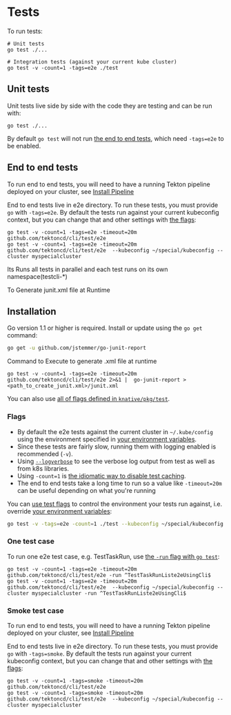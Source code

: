 # Tests

To run tests:

```shell
# Unit tests
go test ./...

# Integration tests (against your current kube cluster)
go test -v -count=1 -tags=e2e ./test
```

## Unit tests

Unit tests live side by side with the code they are testing and can be run with:

```shell
go test ./...
```

By default `go test` will not run [the end to end tests](#end-to-end-tests),
which need `-tags=e2e` to be enabled.


## End to end tests

To run end to end tests, you will need to have a running Tekton
pipeline deployed on your cluster, see [Install Pipeline](../DEVELOPMENT.md#install-pipeline)

End to end tests live in e2e directory. To run these tests, you must provide
`go` with `-tags=e2e`. By default the tests run against your current kubeconfig
context, but you can change that and other settings with [the flags](#flags):

```shell
go test -v -count=1 -tags=e2e -timeout=20m github.com/tektoncd/cli/test/e2e 
go test -v -count=1 -tags=e2e -timeout=20m github.com/tektoncd/cli/test/e2e  --kubeconfig ~/special/kubeconfig --cluster myspecialcluster
```
Its Runs all tests in parallel and each test runs on its own namespace(testcli-*)

To Generate junit.xml file at Runtime 

## Installation

Go version 1.1 or higher is required. Install or update using the `go get`
command:

```bash
go get -u github.com/jstemmer/go-junit-report
```
Command to Execute to generate .xml file at runtime

```shell
go test -v -count=1 -tags=e2e -timeout=20m github.com/tektoncd/cli/test/e2e 2>&1 |  go-junit-report > <path_to_create_junit.xml>/junit.xml

```

You can also use
[all of flags defined in `knative/pkg/test`](https://github.com/knative/pkg/tree/master/test#flags).


### Flags

- By default the e2e tests against the current cluster in `~/.kube/config` using
  the environment specified in
  [your environment variables](/DEVELOPMENT.md#environment-setup).
- Since these tests are fairly slow, running them with logging enabled is
  recommended (`-v`).
- Using [`--logverbose`](#output-verbose-log) to see the verbose log output from
  test as well as from k8s libraries.
- Using `-count=1` is
  [the idiomatic way to disable test caching](https://golang.org/doc/go1.10#test).
- The end to end tests take a long time to run so a value like `-timeout=20m`
  can be useful depending on what you're running

You can [use test flags](#flags) to control the environment your tests run
against, i.e. override
[your environment variables](/DEVELOPMENT.md#environment-setup):

```bash
go test -v -tags=e2e -count=1 ./test --kubeconfig ~/special/kubeconfig --cluster myspecialcluster
```

### One test case

To run one e2e test case, e.g. TestTaskRun, use
[the `-run` flag with `go test`](https://golang.org/cmd/go/#hdr-Testing_flags):

```shell
go test -v -count=1 -tags=e2e -timeout=20m github.com/tektoncd/cli/test/e2e -run ^TestTaskRunListe2eUsingCli$
go test -v -count=1 -tags=e2e -timeout=20m github.com/tektoncd/cli/test/e2e  --kubeconfig ~/special/kubeconfig --cluster myspecialcluster -run ^TestTaskRunListe2eUsingCli$
```

### Smoke test case

To run end to end tests, you will need to have a running Tekton
pipeline deployed on your cluster, see [Install Pipeline](../DEVELOPMENT.md#install-pipeline)

End to end tests live in e2e directory. To run these tests, you must provide
`go` with `-tags=smoke`. By default the tests run against your current kubeconfig
context, but you can change that and other settings with [the flags](#flags):

```shell
go test -v -count=1 -tags=smoke -timeout=20m github.com/tektoncd/cli/test/e2e 
go test -v -count=1 -tags=smoke -timeout=20m github.com/tektoncd/cli/test/e2e  --kubeconfig ~/special/kubeconfig --cluster myspecialcluster
```

